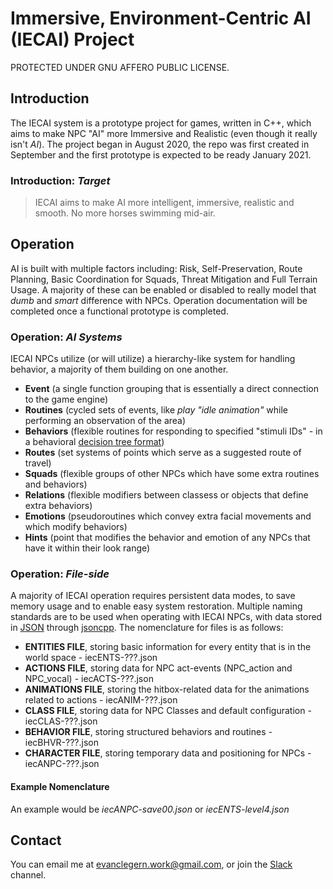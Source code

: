 # Immersive, Environment-Centric AI  (IECAI) Project
PROTECTED UNDER GNU AFFERO PUBLIC LICENSE.
## Introduction
The IECAI system is a prototype project for games, written in C++, which aims to make NPC "AI" more Immersive and Realistic (even though it really isn't _AI_). The project began in August 2020, the repo was first created in September and the first prototype is expected to be ready January 2021. 

### Introduction: _Target_
> IECAI aims to make AI more intelligent, immersive, realistic and smooth. No more horses swimming mid-air.

## Operation
AI is built with multiple factors including: Risk, Self-Preservation, Route Planning, Basic Coordination for Squads, Threat Mitigation and Full Terrain Usage. A majority of these can be enabled or disabled to really model that *dumb* and *smart* difference with NPCs. Operation documentation will be completed once a functional prototype is completed.
  
### Operation: _AI Systems_
IECAI NPCs utilize (or will utilize) a hierarchy-like system for handling behavior, a majority of them building on one another.
  - **Event** (a single function grouping that is essentially a direct connection to the game engine)
  - **Routines** (cycled sets of events, like _play "idle animation"_ while performing an observation of the area)
  - **Behaviors** (flexible routines for responding to specified "stimuli IDs" - in a behavioral [decision tree format](https://en.wikipedia.org/wiki/Decision_tree))
  - **Routes** (set systems of points which serve as a suggested route of travel)
  - **Squads** (flexible groups of other NPCs which have some extra routines and behaviors)
  - **Relations** (flexible modifiers between classess or objects that define extra behaviors)
  - **Emotions** (pseudoroutines which convey extra facial movements and which modify behaviors)
  - **Hints** (point that modifies the behavior and emotion of any NPCs that have it within their look range)

### Operation: _File-side_
A majority of IECAI operation requires persistent data modes, to save memory usage and to enable easy system restoration. Multiple naming standards are to be used when operating with IECAI NPCs, with data stored in [JSON](https://en.wikipedia.org/wiki/JSON) through [jsoncpp](https://github.com/open-source-parsers/jsoncpp). The nomenclature for files is as follows:
  - **ENTITIES FILE**, storing basic information for every entity that is in the world space - iecENTS-???.json
  - **ACTIONS FILE**, storing data for NPC act-events (NPC_action and NPC_vocal) - iecACTS-???.json
  - **ANIMATIONS FILE**, storing the hitbox-related data for the animations related to actions - iecANIM-???.json
  - **CLASS FILE**, storing data for NPC Classes and default configuration - iecCLAS-???.json
  - **BEHAVIOR FILE**, storing structured behaviors and routines - iecBHVR-???.json
  - **CHARACTER FILE**, storing temporary data and positioning for NPCs - iecANPC-???.json
#### Example Nomenclature
An example would be *iecANPC-save00.json* or *iecENTS-level4.json*

## Contact
You can email me at evanclegern.work@gmail.com, or join the [Slack](https://iecai.slack.com) channel.
